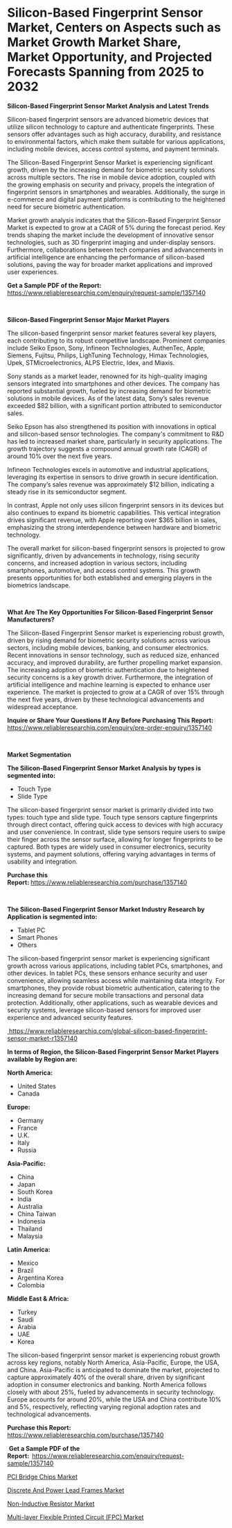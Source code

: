<p><h1>Silicon-Based Fingerprint Sensor Market, Centers on Aspects such as Market Growth Market Share, Market Opportunity, and Projected Forecasts Spanning from 2025 to 2032</h1></p><p><strong>Silicon-Based Fingerprint Sensor Market Analysis and Latest Trends</strong></p>
<p><p>Silicon-based fingerprint sensors are advanced biometric devices that utilize silicon technology to capture and authenticate fingerprints. These sensors offer advantages such as high accuracy, durability, and resistance to environmental factors, which make them suitable for various applications, including mobile devices, access control systems, and payment terminals.</p><p>The Silicon-Based Fingerprint Sensor Market is experiencing significant growth, driven by the increasing demand for biometric security solutions across multiple sectors. The rise in mobile device adoption, coupled with the growing emphasis on security and privacy, propels the integration of fingerprint sensors in smartphones and wearables. Additionally, the surge in e-commerce and digital payment platforms is contributing to the heightened need for secure biometric authentication.</p><p>Market growth analysis indicates that the Silicon-Based Fingerprint Sensor Market is expected to grow at a CAGR of 5% during the forecast period. Key trends shaping the market include the development of innovative sensor technologies, such as 3D fingerprint imaging and under-display sensors. Furthermore, collaborations between tech companies and advancements in artificial intelligence are enhancing the performance of silicon-based solutions, paving the way for broader market applications and improved user experiences.</p></p>
<p><strong>Get a Sample PDF of the Report:&nbsp;</strong> <a href="https://www.reliableresearchiq.com/enquiry/request-sample/1357140?utm_campaign=1159&utm_medium=2&utm_source=Github&utm_content=ia&utm_term=12022025&utm_id=silicon-based-fingerprint-sensor">https://www.reliableresearchiq.com/enquiry/request-sample/1357140</a></p>
<p>&nbsp;</p>
<p><strong>Silicon-Based Fingerprint Sensor Major Market Players</strong></p>
<p><p>The silicon-based fingerprint sensor market features several key players, each contributing to its robust competitive landscape. Prominent companies include Seiko Epson, Sony, Infineon Technologies, AuthenTec, Apple, Siemens, Fujitsu, Philips, LighTuning Technology, Himax Technologies, Upek, STMicroelectronics, ALPS Electric, Idex, and Miaxis.</p><p>Sony stands as a market leader, renowned for its high-quality imaging sensors integrated into smartphones and other devices. The company has reported substantial growth, fueled by increasing demand for biometric solutions in mobile devices. As of the latest data, Sony’s sales revenue exceeded $82 billion, with a significant portion attributed to semiconductor sales.</p><p>Seiko Epson has also strengthened its position with innovations in optical and silicon-based sensor technologies. The company's commitment to R&D has led to increased market share, particularly in security applications. The growth trajectory suggests a compound annual growth rate (CAGR) of around 10% over the next five years.</p><p>Infineon Technologies excels in automotive and industrial applications, leveraging its expertise in sensors to drive growth in secure identification. The company’s sales revenue was approximately $12 billion, indicating a steady rise in its semiconductor segment.</p><p>In contrast, Apple not only uses silicon fingerprint sensors in its devices but also continues to expand its biometric capabilities. This vertical integration drives significant revenue, with Apple reporting over $365 billion in sales, emphasizing the strong interdependence between hardware and biometric technology.</p><p>The overall market for silicon-based fingerprint sensors is projected to grow significantly, driven by advancements in technology, rising security concerns, and increased adoption in various sectors, including smartphones, automotive, and access control systems. This growth presents opportunities for both established and emerging players in the biometrics landscape.</p></p>
<p>&nbsp;</p>
<p><strong>What Are The Key Opportunities For Silicon-Based Fingerprint Sensor Manufacturers?</strong></p>
<p><p>The Silicon-Based Fingerprint Sensor market is experiencing robust growth, driven by rising demand for biometric security solutions across various sectors, including mobile devices, banking, and consumer electronics. Recent innovations in sensor technology, such as reduced size, enhanced accuracy, and improved durability, are further propelling market expansion. The increasing adoption of biometric authentication due to heightened security concerns is a key growth driver. Furthermore, the integration of artificial intelligence and machine learning is expected to enhance user experience. The market is projected to grow at a CAGR of over 15% through the next five years, driven by these technological advancements and widespread acceptance.</p></p>
<p><strong>Inquire or Share Your Questions If Any Before Purchasing This Report:</strong> <a href="https://www.reliableresearchiq.com/enquiry/pre-order-enquiry/1357140?utm_campaign=1159&utm_medium=2&utm_source=Github&utm_content=ia&utm_term=12022025&utm_id=silicon-based-fingerprint-sensor">https://www.reliableresearchiq.com/enquiry/pre-order-enquiry/1357140</a></p>
<p>&nbsp;</p>
<p><strong>Market Segmentation</strong></p>
<p><strong>The Silicon-Based Fingerprint Sensor Market Analysis by types is segmented into:</strong></p>
<p><ul><li>Touch Type</li><li>Slide Type</li></ul></p>
<p><p>The silicon-based fingerprint sensor market is primarily divided into two types: touch type and slide type. Touch type sensors capture fingerprints through direct contact, offering quick access to devices with high accuracy and user convenience. In contrast, slide type sensors require users to swipe their finger across the sensor surface, allowing for longer fingerprints to be captured. Both types are widely used in consumer electronics, security systems, and payment solutions, offering varying advantages in terms of usability and integration.</p></p>
<p><strong>Purchase this Report:&nbsp;</strong><a href="https://www.reliableresearchiq.com/purchase/1357140?utm_campaign=1159&utm_medium=2&utm_source=Github&utm_content=ia&utm_term=12022025&utm_id=silicon-based-fingerprint-sensor">https://www.reliableresearchiq.com/purchase/1357140</a></p>
<p>&nbsp;</p>
<p><strong>The Silicon-Based Fingerprint Sensor Market Industry Research by Application is segmented into:</strong></p>
<p><ul><li>Tablet PC</li><li>Smart Phones</li><li>Others</li></ul></p>
<p><p>The silicon-based fingerprint sensor market is experiencing significant growth across various applications, including tablet PCs, smartphones, and other devices. In tablet PCs, these sensors enhance security and user convenience, allowing seamless access while maintaining data integrity. For smartphones, they provide robust biometric authentication, catering to the increasing demand for secure mobile transactions and personal data protection. Additionally, other applications, such as wearable devices and security systems, leverage silicon-based sensors for improved user experience and advanced security features.</p></p>
<p><a href="https://www.reliableresearchiq.com/global-silicon-based-fingerprint-sensor-market-r1357140?utm_campaign=1159&utm_medium=2&utm_source=Github&utm_content=ia&utm_term=12022025&utm_id=silicon-based-fingerprint-sensor">&nbsp;https://www.reliableresearchiq.com/global-silicon-based-fingerprint-sensor-market-r1357140</a></p>
<p><strong>In terms of Region, the Silicon-Based Fingerprint Sensor Market Players available by Region are:</strong></p>
<p>
    <p> <strong> North America: </strong>
        <ul>
            <li>United States</li>
            <li>Canada</li>
        </ul>
        </p> 
    <p> <strong> Europe: </strong>
        <ul>
            <li>Germany</li>
            <li>France</li>
            <li>U.K.</li>
            <li>Italy</li>
            <li>Russia</li>
        </ul>
        </p> 
    <p> <strong> Asia-Pacific: </strong>
        <ul>
            <li>China</li>
            <li>Japan</li>
            <li>South Korea</li>
            <li>India</li>
            <li>Australia</li>
            <li>China Taiwan</li>
            <li>Indonesia</li>
            <li>Thailand</li>
            <li>Malaysia</li>
        </ul>
        </p> 
    <p> <strong> Latin America: </strong>
        <ul>
            <li>Mexico</li>
            <li>Brazil</li>
            <li>Argentina Korea</li>
            <li>Colombia</li>
        </ul>
        </p> 
    <p> <strong> Middle East & Africa: </strong>
        <ul>
            <li>Turkey</li>
            <li>Saudi</li>
            <li>Arabia</li>
            <li>UAE</li>
            <li>Korea</li>
        </ul>
    </p>
    </p>
<p><p>The silicon-based fingerprint sensor market is experiencing robust growth across key regions, notably North America, Asia-Pacific, Europe, the USA, and China. Asia-Pacific is anticipated to dominate the market, projected to capture approximately 40% of the overall share, driven by significant adoption in consumer electronics and banking. North America follows closely with about 25%, fueled by advancements in security technology. Europe accounts for around 20%, while the USA and China contribute 10% and 5%, respectively, reflecting varying regional adoption rates and technological advancements.</p></p>
<p><strong>Purchase this Report: </strong><a href="https://www.reliableresearchiq.com/purchase/1357140?utm_campaign=1159&utm_medium=2&utm_source=Github&utm_content=ia&utm_term=12022025&utm_id=silicon-based-fingerprint-sensor">https://www.reliableresearchiq.com/purchase/1357140</a></p>
<p>&nbsp;<strong>Get a Sample PDF of the Report:&nbsp;&nbsp;</strong><a href="https://www.reliableresearchiq.com/enquiry/request-sample/1357140?utm_campaign=1159&utm_medium=2&utm_source=Github&utm_content=ia&utm_term=12022025&utm_id=silicon-based-fingerprint-sensor">https://www.reliableresearchiq.com/enquiry/request-sample/1357140</a></p>
<p><strong></strong></p>
<p><p><a href="https://github.com/zoccohaniech/Market-Research-Report-List-1/blob/main/pci-bridge-chips-market.md?utm_campaign=1159&utm_medium=2&utm_source=Github&utm_content=ia&utm_term=12022025&utm_id=silicon-based-fingerprint-sensor">PCI Bridge Chips Market</a></p><p><a href="https://github.com/ancsyanagha/Market-Research-Report-List-1/blob/main/discrete-and-power-lead-frames-market.md?utm_campaign=1159&utm_medium=2&utm_source=Github&utm_content=ia&utm_term=12022025&utm_id=silicon-based-fingerprint-sensor">Discrete And Power Lead Frames Market</a></p><p><a href="https://github.com/ansanokajabi/Market-Research-Report-List-1/blob/main/non-inductive-resistor-market.md?utm_campaign=1159&utm_medium=2&utm_source=Github&utm_content=ia&utm_term=12022025&utm_id=silicon-based-fingerprint-sensor">Non-Inductive Resistor Market</a></p><p><a href="https://github.com/rrosasdaunas/Market-Research-Report-List-1/blob/main/multi-layer-flexible-printed-circuit-fpc-market.md?utm_campaign=1159&utm_medium=2&utm_source=Github&utm_content=ia&utm_term=12022025&utm_id=silicon-based-fingerprint-sensor">Multi-layer Flexible Printed Circuit (FPC) Market</a></p></p>